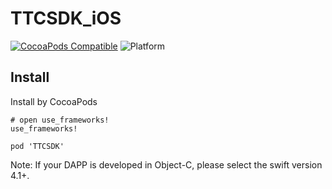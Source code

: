 # TTCSDK_iOS

[![CocoaPods Compatible](https://img.shields.io/cocoapods/v/TTCSDK.svg)](https://img.shields.io/cocoapods/v/TTCSDK.svg)
![Platform](https://img.shields.io/cocoapods/p/TTCSDK.svg?style=flat)

## Install
Install by CocoaPods

```
# open use_frameworks!
use_frameworks!

pod 'TTCSDK'
```
Note: If your DAPP is developed in Object-C, please select the swift version 4.1+.
